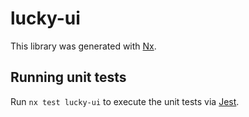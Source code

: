 # lucky-ui

This library was generated with [Nx](https://nx.dev).

## Running unit tests

Run `nx test lucky-ui` to execute the unit tests via [Jest](https://jestjs.io).
